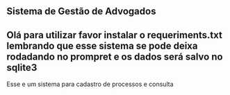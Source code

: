 Sistema de Gestão de Advogados
-------------------------------------------------------------------------------
Olá para utilizar favor instalar o requeriments.txt 
lembrando que esse sistema se pode deixa rodadando no prompret e os dados será salvo no sqlite3 
------------------------------------------------------------------------
Esse e um sistema para cadastro de processos e consulta
